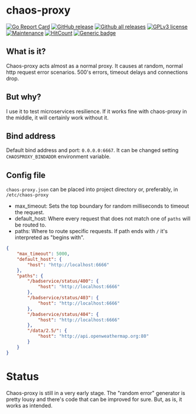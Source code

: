 # chaos-proxy

[![Go Report Card](https://goreportcard.com/badge/github.com/diegohce/chaos-proxy)](https://goreportcard.com/report/github.com/diegohce/chaos-proxy)
[![GitHub release](https://img.shields.io/github/release/diegohce/chaos-proxy.svg)](https://github.com/diegohce/chaos-proxy/releases/)
[![Github all releases](https://img.shields.io/github/downloads/diegohce/chaos-proxy/total.svg)](https://github.com/diegohce/chaos-proxy/releases/)
[![GPLv3 license](https://img.shields.io/badge/License-GPLv3-blue.svg)](https://github.com/diegohce/chaos-proxy/blob/master/LICENSE)
[![Maintenance](https://img.shields.io/badge/Maintained%3F-yes-green.svg)](https://github.com/diegohce/chaos-proxy/graphs/commit-activity)
[![HitCount](http://hits.dwyl.io/diegohce/chaos-proxy.svg)](http://hits.dwyl.io/diegohce/chaos-proxy)
[![Generic badge](https://img.shields.io/badge/deb%20package-no-red.svg)](https://github.com/diegohce/chaos-proxy/releases/)

## What is it?
Chaos-proxy acts almost as a normal proxy. It causes at random, normal http request error scenarios. 500's errors, timeout delays and connections drop.

## But why?
I use it to test microservices resilience. If it works fine with chaos-proxy in the middle, it will certainly work without it.

## Bind address

Default bind address and port: `0.0.0.0:6667`. It can be changed setting `CHAOSPROXY_BINDADDR` environment variable.


## Config file

`chaos-proxy.json` can be placed into project directory or, preferably, in `/etc/chaos-proxy`

* max_timeout: Sets the top boundary for random milliseconds to timeout the request.
* default_host: Where every request that does not match one of `paths` will be routed to.
* paths: Where to route specific requests. If path ends with `/` it's interpreted as "begins with".

```json
{
	"max_timeout": 5000,
	"default_host": {
		"host": "http://localhost:6666"
	},
	"paths": {
		"/badservice/status/400": {
			"host": "http://localhost:6666"
		},
		"/badservice/status/403": {
			"host": "http://localhost:6666"
		},
		"/badservice/status/404": {
			"host": "http://localhost:6666"
		},
		"/data/2.5/": {
			"host": "http://api.openweathermap.org:80"
		}
	}
}
```

# Status

Chaos-proxy is still in a very early stage. The "random error" generator is pretty lousy and there's code that can be improved for sure. But, as is, it works as intended.


